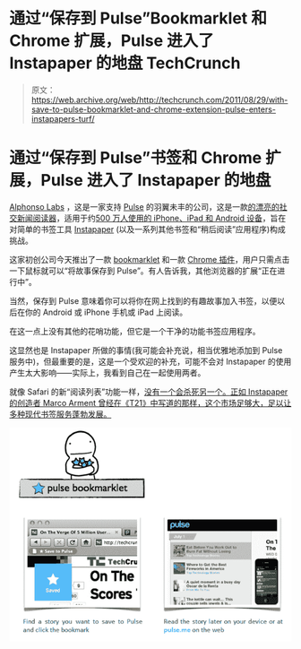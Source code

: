 # 通过“保存到 Pulse”Bookmarklet 和 Chrome 扩展，Pulse 进入了 Instapaper 的地盘 TechCrunch

> 原文：<https://web.archive.org/web/http://techcrunch.com/2011/08/29/with-save-to-pulse-bookmarklet-and-chrome-extension-pulse-enters-instapapers-turf/>

# 通过“保存到 Pulse”书签和 Chrome 扩展，Pulse 进入了 Instapaper 的地盘

[Alphonso Labs](https://web.archive.org/web/20230203060241/http://www.crunchbase.com/company/alphonso-labs) ，这是一家支持 [Pulse](https://web.archive.org/web/20230203060241/http://www.pulse.me/) 的羽翼未丰的公司，这是一款[的漂亮的社交新闻阅读器](https://web.archive.org/web/20230203060241/https://techcrunch.com/2011/03/25/pulse-updates-iphone-and-android-apps-with-social-feeds-improved-sharing-more-sources/)，适用于约[500 万人使用的 iPhone、iPad 和 Android 设备](https://web.archive.org/web/20230203060241/https://techcrunch.com/2011/08/02/pulse-espn-5-million/)，旨在对简单的书签工具 [Instapaper](https://web.archive.org/web/20230203060241/http://www.crunchbase.com/company/instapaper) (以及一系列其他书签和“稍后阅读”应用程序)构成挑战。

这家初创公司今天推出了一款 [bookmarklet](https://web.archive.org/web/20230203060241/http://www.pulse.me/bookmarklet) 和一款 [Chrome 插件](https://web.archive.org/web/20230203060241/https://chrome.google.com/webstore/detail/imnghiiajfangdaolekmphkaohhcnklj)，用户只需点击一下鼠标就可以“将故事保存到 Pulse”。有人告诉我，其他浏览器的扩展“正在进行中”。

当然，保存到 Pulse 意味着你可以将你在网上找到的有趣故事加入书签，以便以后在你的 Android 或 iPhone 手机或 iPad 上阅读。

在这一点上没有其他的花哨功能，但它是一个干净的功能书签应用程序。

这显然也是 Instapaper 所做的事情(我可能会补充说，相当优雅地添加到 Pulse 服务中)，但最重要的是，这是一个受欢迎的补充，可能不会对 Instapaper 的使用产生太大影响——实际上，我看到自己在一起使用两者。

就像 Safari 的新“阅读列表”功能一样，[没有一个会杀死另一个。正如 Instapaper 的创造者 Marco Arment 曾经在《T21》中写道的那样，这个市场足够大，足以让多种现代书签服务蓬勃发展。](https://web.archive.org/web/20230203060241/http://siliconfilter.com/safaris-new-reading-lists-are-glorified-bookmarks-not-instapaper-killers/)

![](img/e8d00a00b03e131f546cee609e731895.png)